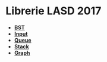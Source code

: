 # Librerie LASD 2017
  - <b>[BST](https://github.com/taikoiv/Librerie-LASD-2017/tree/master/BST)</b></br>
  - <b>[Input](https://github.com/taikoiv/Librerie-LASD-2017/tree/master/Input)</b></br>
  - <b>[Queue](https://github.com/taikoiv/Librerie-LASD-2017/tree/master/Queue)</b></br>
  - <b>[Stack](https://github.com/taikoiv/Librerie-LASD-2017/tree/master/Stack)</b></br>
  - <b>[Graph](https://github.com/taikoiv/Librerie-LASD-2017/tree/master/Graph)</b></br>

